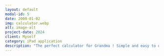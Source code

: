 ```yaml
---
layout: default
modal-id: 5
date: 2000-01-02
img: calculator.webp
alt: image-alt
project-date: 2024
client: Myself
category: iPad application
description: "The perfect calculator for Grandma ! Simple and easy to use."
---
```




